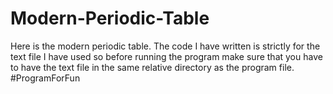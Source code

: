 # Modern-Periodic-Table

Here is the modern periodic table. The code I have written is strictly for the text file I have used so before running the program make sure that you have to have the text file in the same relative directory as the program file.
#ProgramForFun
